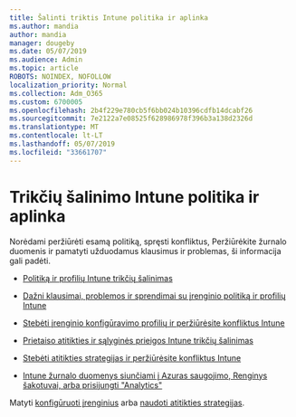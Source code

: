 ```yaml
---
title: Šalinti triktis Intune politika ir aplinka
ms.author: mandia
author: mandia
manager: dougeby
ms.date: 05/07/2019
ms.audience: Admin
ms.topic: article
ROBOTS: NOINDEX, NOFOLLOW
localization_priority: Normal
ms.collection: Adm_O365
ms.custom: 6700005
ms.openlocfilehash: 2b4f229e780cb5f6bb024b10396cdfb14dcabf26
ms.sourcegitcommit: 7e2122a7e08525f628986978f396b3a138d2326d
ms.translationtype: MT
ms.contentlocale: lt-LT
ms.lasthandoff: 05/07/2019
ms.locfileid: "33661707"
---
```

# <a name="troubleshooting-intune-policy-and-profiles"></a>Trikčių šalinimo Intune politika ir aplinka

Norėdami peržiūrėti esamą politiką, spręsti konfliktus, Peržiūrėkite žurnalo duomenis ir pamatyti užduodamus klausimus ir problemas, ši informacija gali padėti.

- [Politiką ir profilių Intune trikčių šalinimas](https://docs.microsoft.com/intune/troubleshoot-policies-in-microsoft-intune)

- [Dažni klausimai, problemos ir sprendimai su įrenginio politiką ir profilių Intune](https://docs.microsoft.com/intune/device-profile-troubleshoot)

- [Stebėti įrenginio konfigūravimo profilių ir peržiūrėsite konfliktus Intune](https://docs.microsoft.com/intune/device-profile-monitor)

- [Prietaiso atitikties ir sąlyginės prieigos Intune trikčių šalinimas](https://docs.microsoft.com/intune/troubleshoot-conditional-access)

- [Stebėti atitikties strategijas ir peržiūrėsite konfliktus Intune](https://docs.microsoft.com/intune/compliance-policy-monitor)

- [Intune žurnalo duomenys siunčiami į Azuras saugojimo, Renginys šakotuvai, arba prisijungti "Analytics"](https://docs.microsoft.com/intune/review-logs-using-azure-monitor)

Matyti [konfigūruoti įrenginius](https://docs.microsoft.com/intune/device-profiles) arba [naudoti atitikties strategijas](https://docs.microsoft.com/intune/device-compliance-get-started).